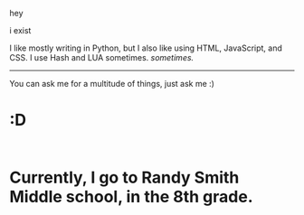 hey

i exist

I like mostly writing in Python, but I also like using HTML, JavaScript, and CSS. I use Hash and LUA sometimes. *sometimes.*

---

You can ask me for a multitude of things, just ask me :)<br>
<h1>:D
<br><br><br>
Currently, I go to Randy Smith Middle school, in the 8th grade.
